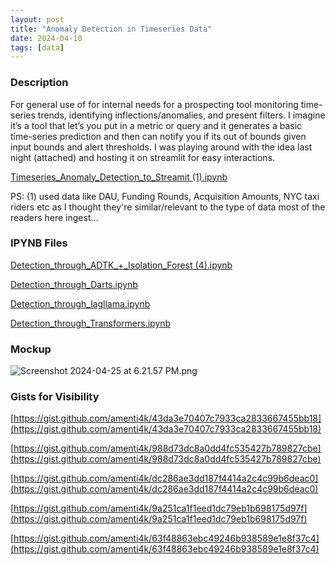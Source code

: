 ```yaml
---
layout: post
title: "Anomaly Detection in Timeseries Data"
date: 2024-04-10
tags: [data]
---
```


### Description

For general use of for internal needs for a prospecting tool monitoring time-series trends, identifying inflections/anomalies, and present filters. I imagine it’s a tool that let’s you put in a metric or query and it generates a basic time-series prediction and then can notify you if its out of bounds given input bounds and alert thresholds. I was playing around with the idea last night (attached) and hosting it on streamlit for easy interactions.

[Timeseries_Anomaly_Detection_to_Streamit (1).ipynb](Anomaly%20Detection%20in%20Timeseries%20Data%20b72c6e2f838047bf81a0290e714f3d7a/Timeseries_Anomaly_Detection_to_Streamit_(1).ipynb)

PS: (1) used data like DAU, Funding Rounds, Acquisition Amounts, NYC taxi riders etc as I thought they're similar/relevant to the type of data most of the readers here ingest…

### IPYNB Files

[Detection_through_ADTK_+_Isolation_Forest (4).ipynb](Anomaly%20Detection%20in%20Timeseries%20Data%20b72c6e2f838047bf81a0290e714f3d7a/Detection_through_ADTK__Isolation_Forest_(4).ipynb)

[Detection_through_Darts.ipynb](Anomaly%20Detection%20in%20Timeseries%20Data%20b72c6e2f838047bf81a0290e714f3d7a/Detection_through_Darts.ipynb)

[Detection_through_lagllama.ipynb](Anomaly%20Detection%20in%20Timeseries%20Data%20b72c6e2f838047bf81a0290e714f3d7a/Detection_through_lagllama.ipynb)

[Detection_through_Transformers.ipynb](Anomaly%20Detection%20in%20Timeseries%20Data%20b72c6e2f838047bf81a0290e714f3d7a/Detection_through_Transformers.ipynb)

### Mockup

![Screenshot 2024-04-25 at 6.21.57 PM.png](https://img.notionusercontent.com/s3/prod-files-secure%2Fc4c0fb6a-3b8e-44a5-b1c4-2c5efdb2d812%2Fa15e3816-9f69-454c-be4d-7b4547f702ed%2FScreenshot_2024-04-25_at_6.21.57_PM.png/size/?exp=1730932491&sig=JuumjJFB5bhDjszsidjtdbHr9Uz_U4uUnNBEJM4V8hE)


### Gists for Visibility

[https://gist.github.com/amenti4k/43da3e70407c7933ca2833667455bb18](https://gist.github.com/amenti4k/43da3e70407c7933ca2833667455bb18)

[https://gist.github.com/amenti4k/988d73dc8a0dd4fc535427b789827cbe](https://gist.github.com/amenti4k/988d73dc8a0dd4fc535427b789827cbe)

[https://gist.github.com/amenti4k/dc286ae3dd187f4414a2c4c99b6deac0](https://gist.github.com/amenti4k/dc286ae3dd187f4414a2c4c99b6deac0)

[https://gist.github.com/amenti4k/9a251ca1f1eed1dc79eb1b698175d97f](https://gist.github.com/amenti4k/9a251ca1f1eed1dc79eb1b698175d97f)

[https://gist.github.com/amenti4k/63f48863ebc49246b938589e1e8f37c4](https://gist.github.com/amenti4k/63f48863ebc49246b938589e1e8f37c4)